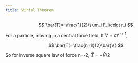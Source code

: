 ```yaml
---
title: Virial Theorem
---
```

$$
\bar{T}=-\frac{1}{2}\sum_i F_i\cdot r_i
$$

For a particle, moving in a central force field,
If $V=cr^{n+1}$,

$$
\bar{T}=\frac{n+1}{2}\bar{V}
$$

So for inverse square law of force n=-2, $\bar{T}=-\bar{V}/2$